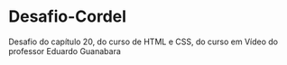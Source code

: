 # Desafio-Cordel
Desafio do capítulo 20, do curso de HTML e CSS, do curso em Vídeo do professor Eduardo Guanabara
